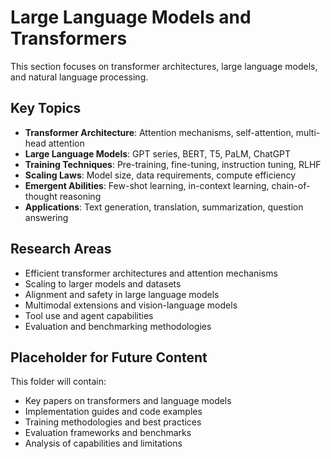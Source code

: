 # Large Language Models and Transformers

This section focuses on transformer architectures, large language models, and natural language processing.

## Key Topics

- **Transformer Architecture**: Attention mechanisms, self-attention, multi-head attention
- **Large Language Models**: GPT series, BERT, T5, PaLM, ChatGPT
- **Training Techniques**: Pre-training, fine-tuning, instruction tuning, RLHF
- **Scaling Laws**: Model size, data requirements, compute efficiency
- **Emergent Abilities**: Few-shot learning, in-context learning, chain-of-thought reasoning
- **Applications**: Text generation, translation, summarization, question answering

## Research Areas

- Efficient transformer architectures and attention mechanisms
- Scaling to larger models and datasets
- Alignment and safety in large language models
- Multimodal extensions and vision-language models
- Tool use and agent capabilities
- Evaluation and benchmarking methodologies

## Placeholder for Future Content

This folder will contain:
- Key papers on transformers and language models
- Implementation guides and code examples
- Training methodologies and best practices
- Evaluation frameworks and benchmarks
- Analysis of capabilities and limitations